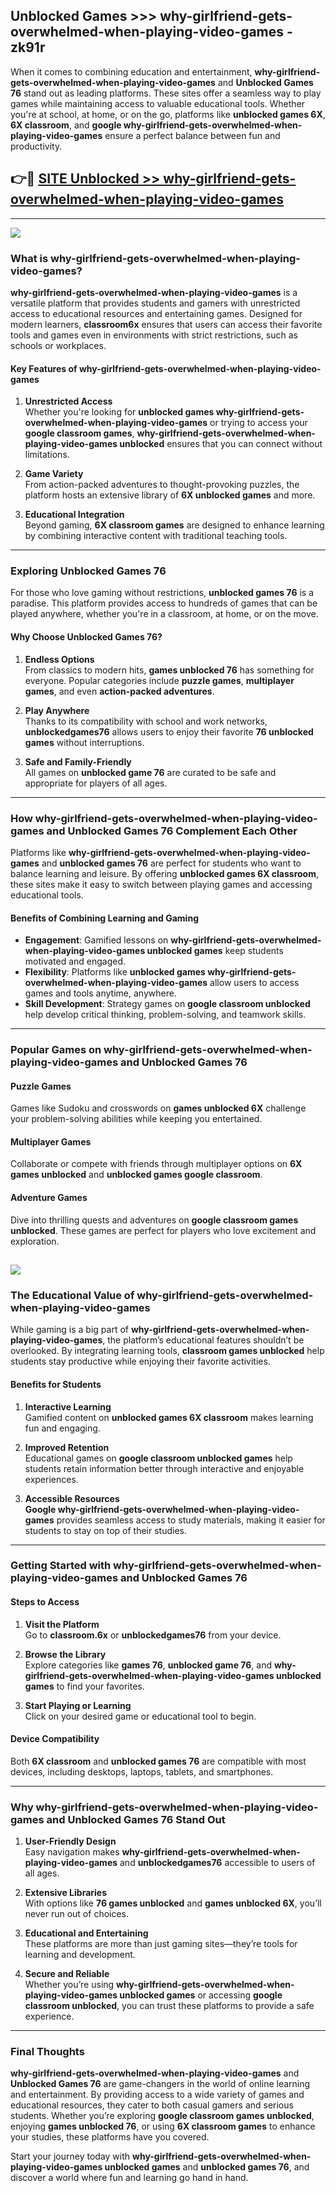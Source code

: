## Unblocked Games >>> why-girlfriend-gets-overwhelmed-when-playing-video-games - zk91r 

When it comes to combining education and entertainment, **why-girlfriend-gets-overwhelmed-when-playing-video-games** and **Unblocked Games 76** stand out as leading platforms. These sites offer a seamless way to play games while maintaining access to valuable educational tools. Whether you're at school, at home, or on the go, platforms like **unblocked games 6X**, **6X classroom**, and **google why-girlfriend-gets-overwhelmed-when-playing-video-games** ensure a perfect balance between fun and productivity.
## 👉🔴 [SITE Unblocked >> why-girlfriend-gets-overwhelmed-when-playing-video-games](http://premium.freeplayer.one?title=why-girlfriend-gets-overwhelmed-when-playing-video-games&ref=22JU)
---
<a href="http://premium.freeplayer.one?title=why-girlfriend-gets-overwhelmed-when-playing-video-games&ref=22JU/"><img src="https://github.com/user-attachments/assets/438f12ca-57a4-47a3-8ead-c64da593a1e5"/></a>
### What is why-girlfriend-gets-overwhelmed-when-playing-video-games?  

**why-girlfriend-gets-overwhelmed-when-playing-video-games** is a versatile platform that provides students and gamers with unrestricted access to educational resources and entertaining games. Designed for modern learners, **classroom6x** ensures that users can access their favorite tools and games even in environments with strict restrictions, such as schools or workplaces.  

#### Key Features of why-girlfriend-gets-overwhelmed-when-playing-video-games  

1. **Unrestricted Access**  
   Whether you're looking for **unblocked games why-girlfriend-gets-overwhelmed-when-playing-video-games** or trying to access your **google classroom games**, **why-girlfriend-gets-overwhelmed-when-playing-video-games unblocked** ensures that you can connect without limitations.  

2. **Game Variety**  
   From action-packed adventures to thought-provoking puzzles, the platform hosts an extensive library of **6X unblocked games** and more.  

3. **Educational Integration**  
   Beyond gaming, **6X classroom games** are designed to enhance learning by combining interactive content with traditional teaching tools.  



---

### Exploring Unblocked Games 76  

For those who love gaming without restrictions, **unblocked games 76** is a paradise. This platform provides access to hundreds of games that can be played anywhere, whether you're in a classroom, at home, or on the move.  

#### Why Choose Unblocked Games 76?  

1. **Endless Options**  
   From classics to modern hits, **games unblocked 76** has something for everyone. Popular categories include **puzzle games**, **multiplayer games**, and even **action-packed adventures**.  

2. **Play Anywhere**  
   Thanks to its compatibility with school and work networks, **unblockedgames76** allows users to enjoy their favorite **76 unblocked games** without interruptions.  

3. **Safe and Family-Friendly**  
   All games on **unblocked game 76** are curated to be safe and appropriate for players of all ages.  

---

### How why-girlfriend-gets-overwhelmed-when-playing-video-games and Unblocked Games 76 Complement Each Other  

Platforms like **why-girlfriend-gets-overwhelmed-when-playing-video-games** and **unblocked games 76** are perfect for students who want to balance learning and leisure. By offering **unblocked games 6X classroom**, these sites make it easy to switch between playing games and accessing educational tools.  

#### Benefits of Combining Learning and Gaming  

- **Engagement**: Gamified lessons on **why-girlfriend-gets-overwhelmed-when-playing-video-games unblocked games** keep students motivated and engaged.  
- **Flexibility**: Platforms like **unblocked games why-girlfriend-gets-overwhelmed-when-playing-video-games** allow users to access games and tools anytime, anywhere.  
- **Skill Development**: Strategy games on **google classroom unblocked** help develop critical thinking, problem-solving, and teamwork skills.  

---

### Popular Games on why-girlfriend-gets-overwhelmed-when-playing-video-games and Unblocked Games 76  

#### Puzzle Games  

Games like Sudoku and crosswords on **games unblocked 6X** challenge your problem-solving abilities while keeping you entertained.  

#### Multiplayer Games  

Collaborate or compete with friends through multiplayer options on **6X games unblocked** and **unblocked games google classroom**.  

#### Adventure Games  

Dive into thrilling quests and adventures on **google classroom games unblocked**. These games are perfect for players who love excitement and exploration.  

<a href="http://download.freeplayer.one?title=why-girlfriend-gets-overwhelmed-when-playing-video-games&ref=23D/"><img src="https://github.com/user-attachments/assets/fe0c3e91-c8e1-489c-acf0-e2f614c12fb8"/></a>
---

### The Educational Value of why-girlfriend-gets-overwhelmed-when-playing-video-games  

While gaming is a big part of **why-girlfriend-gets-overwhelmed-when-playing-video-games**, the platform’s educational features shouldn’t be overlooked. By integrating learning tools, **classroom games unblocked** help students stay productive while enjoying their favorite activities.  

#### Benefits for Students  

1. **Interactive Learning**  
   Gamified content on **unblocked games 6X classroom** makes learning fun and engaging.  

2. **Improved Retention**  
   Educational games on **google classroom unblocked games** help students retain information better through interactive and enjoyable experiences.  

3. **Accessible Resources**  
   **Google why-girlfriend-gets-overwhelmed-when-playing-video-games** provides seamless access to study materials, making it easier for students to stay on top of their studies.  

---

### Getting Started with why-girlfriend-gets-overwhelmed-when-playing-video-games and Unblocked Games 76  

#### Steps to Access  

1. **Visit the Platform**  
   Go to **classroom.6x** or **unblockedgames76** from your device.  

2. **Browse the Library**  
   Explore categories like **games 76**, **unblocked game 76**, and **why-girlfriend-gets-overwhelmed-when-playing-video-games unblocked games** to find your favorites.  

3. **Start Playing or Learning**  
   Click on your desired game or educational tool to begin.  

#### Device Compatibility  

Both **6X classroom** and **unblocked games 76** are compatible with most devices, including desktops, laptops, tablets, and smartphones.  

---

### Why why-girlfriend-gets-overwhelmed-when-playing-video-games and Unblocked Games 76 Stand Out  

1. **User-Friendly Design**  
   Easy navigation makes **why-girlfriend-gets-overwhelmed-when-playing-video-games** and **unblockedgames76** accessible to users of all ages.  

2. **Extensive Libraries**  
   With options like **76 games unblocked** and **games unblocked 6X**, you’ll never run out of choices.  

3. **Educational and Entertaining**  
   These platforms are more than just gaming sites—they’re tools for learning and development.  

4. **Secure and Reliable**  
   Whether you’re using **why-girlfriend-gets-overwhelmed-when-playing-video-games unblocked games** or accessing **google classroom unblocked**, you can trust these platforms to provide a safe experience.  

---

### Final Thoughts  

**why-girlfriend-gets-overwhelmed-when-playing-video-games** and **Unblocked Games 76** are game-changers in the world of online learning and entertainment. By providing access to a wide variety of games and educational resources, they cater to both casual gamers and serious students. Whether you’re exploring **google classroom games unblocked**, enjoying **games unblocked 76**, or using **6X classroom games** to enhance your studies, these platforms have you covered.  

Start your journey today with **why-girlfriend-gets-overwhelmed-when-playing-video-games unblocked games** and **unblocked games 76**, and discover a world where fun and learning go hand in hand.  